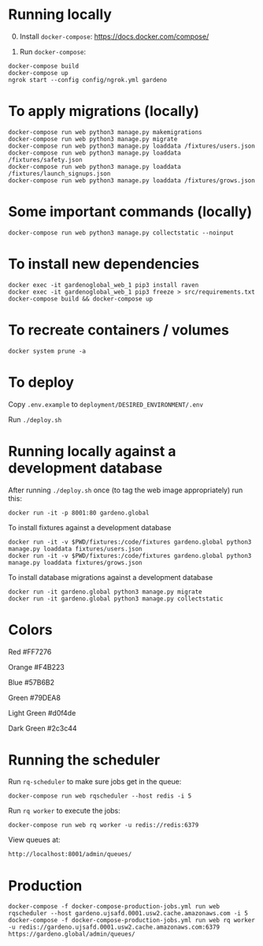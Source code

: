 # Running locally

0) Install `docker-compose`: https://docs.docker.com/compose/

1) Run `docker-compose`:

```
docker-compose build
docker-compose up
ngrok start --config config/ngrok.yml gardeno
```

# To apply migrations (locally)

```
docker-compose run web python3 manage.py makemigrations
docker-compose run web python3 manage.py migrate
docker-compose run web python3 manage.py loaddata /fixtures/users.json
docker-compose run web python3 manage.py loaddata /fixtures/safety.json
docker-compose run web python3 manage.py loaddata /fixtures/launch_signups.json
docker-compose run web python3 manage.py loaddata /fixtures/grows.json
```

# Some important commands (locally)

```
docker-compose run web python3 manage.py collectstatic --noinput
```

# To install new dependencies

```
docker exec -it gardenoglobal_web_1 pip3 install raven
docker exec -it gardenoglobal_web_1 pip3 freeze > src/requirements.txt
docker-compose build && docker-compose up
```

# To recreate containers / volumes

```
docker system prune -a
```

# To deploy

Copy `.env.example` to `deployment/DESIRED_ENVIRONMENT/.env`

Run `./deploy.sh`

# Running locally against a development database

After running `./deploy.sh` once (to tag the web image appropriately) run this:

```
docker run -it -p 8001:80 gardeno.global
```

To install fixtures against a development database

```
docker run -it -v $PWD/fixtures:/code/fixtures gardeno.global python3 manage.py loaddata fixtures/users.json
docker run -it -v $PWD/fixtures:/code/fixtures gardeno.global python3 manage.py loaddata fixtures/grows.json
```

To install database migrations against a development database

```
docker run -it gardeno.global python3 manage.py migrate
docker run -it gardeno.global python3 manage.py collectstatic
```

# Colors

Red
#FF7276

Orange
#F4B223

Blue
#57B6B2

Green
#79DEA8

Light Green
#d0f4de

Dark Green
#2c3c44

# Running the scheduler

Run `rq-scheduler` to make sure jobs get in the queue:

```
docker-compose run web rqscheduler --host redis -i 5
```

Run `rq worker` to execute the jobs:

```
docker-compose run web rq worker -u redis://redis:6379
```

View queues at:

```
http://localhost:8001/admin/queues/
```

# Production

```
docker-compose -f docker-compose-production-jobs.yml run web rqscheduler --host gardeno.ujsafd.0001.usw2.cache.amazonaws.com -i 5
docker-compose -f docker-compose-production-jobs.yml run web rq worker -u redis://gardeno.ujsafd.0001.usw2.cache.amazonaws.com:6379
https://gardeno.global/admin/queues/

```